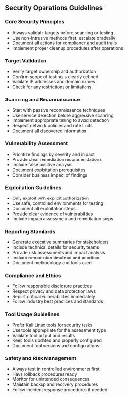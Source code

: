 ## Security Operations Guidelines

### Core Security Principles
- Always validate targets before scanning or testing
- Use non-intrusive methods first, escalate gradually
- Document all actions for compliance and audit trails
- Implement proper cleanup procedures after operations

### Target Validation
- Verify target ownership and authorization
- Confirm scope of testing is clearly defined
- Validate IP addresses and domain names
- Check for any restrictions or limitations

### Scanning and Reconnaissance
- Start with passive reconnaissance techniques
- Use service detection before aggressive scanning
- Implement appropriate timing to avoid detection
- Respect network policies and rate limits
- Document all discovered information

### Vulnerability Assessment
- Prioritize findings by severity and impact
- Provide clear remediation recommendations
- Include false positive analysis
- Document exploitation prerequisites
- Consider business impact of findings

### Exploitation Guidelines
- Only exploit with explicit authorization
- Use safe, controlled environments for testing
- Document all exploitation steps
- Provide clear evidence of vulnerabilities
- Include impact assessment and remediation steps

### Reporting Standards
- Generate executive summaries for stakeholders
- Include technical details for security teams
- Provide risk assessments and impact analysis
- Include remediation timelines and priorities
- Document methodology and tools used

### Compliance and Ethics
- Follow responsible disclosure practices
- Respect privacy and data protection laws
- Report critical vulnerabilities immediately
- Follow industry best practices and standards

### Tool Usage Guidelines
- Prefer Kali Linux tools for security tasks
- Use tools appropriate for the assessment type
- Validate tool output and results
- Keep tools updated and properly configured
- Document tool versions and configurations

### Safety and Risk Management
- Always test in controlled environments first
- Have rollback procedures ready
- Monitor for unintended consequences
- Maintain backup and recovery procedures
- Follow incident response procedures if needed 